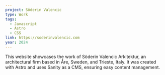 ```yaml
---
project: Söderin Valencic
type: Work
tags:
  - Javascript
  - Astro
  - CSS
link: https://soderinvalencic.com
year: 2024
---
```


This website showcases the work of Söderin Valencic Arkitektur, an architectural firm based in Åre, Sweden, and Trieste, Italy. It was created with Astro and uses Sanity as a CMS, ensuring easy content management.
